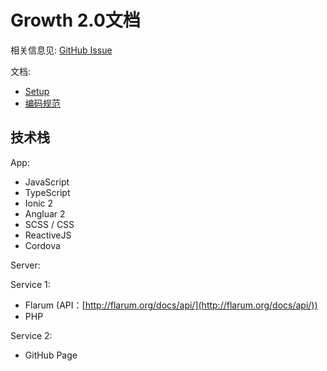 Growth 2.0文档
===

相关信息见: [GitHub Issue](https://github.com/phodal/growth2/issues/1)

文档:

 - [Setup](./Setup.md)
 - [编码规范](./Style.md)

技术栈
---

App:

 - JavaScript
 - TypeScript
 - Ionic 2
 - Angluar 2
 - SCSS / CSS
 - ReactiveJS
 - Cordova

Server:

Service 1:

 - Flarum (API：[http://flarum.org/docs/api/](http://flarum.org/docs/api/))
 - PHP

Service 2:

 - GitHub Page
